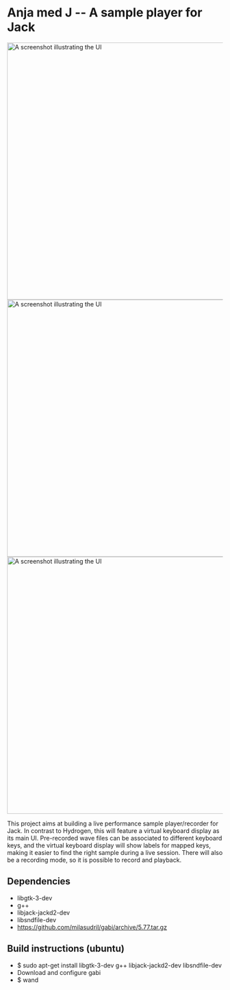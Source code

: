 Anja med J -- A sample player for Jack
======================================

<img src="https://raw.githubusercontent.com/milasudril/anja/master/doc/work-in-progress-a.png" alt="A screenshot illustrating the UI" width="600">

<img src="https://raw.githubusercontent.com/milasudril/anja/master/doc/work-in-progress-b.png" alt="A screenshot illustrating the UI" width="600">

<img src="https://raw.githubusercontent.com/milasudril/anja/master/doc/work-in-progress-c.png" alt="A screenshot illustrating the UI" width="600">

This project aims at building a live performance sample player/recorder for
Jack. In contrast to Hydrogen, this will feature a virtual keyboard display as
its main UI. Pre-recorded wave files can be associated to different keyboard
keys, and the virtual keyboard display will show labels for mapped keys, making
it easier to find the right sample during a live session. There will also be
a recording mode, so it is possible to record and playback.

Dependencies
------------
* libgtk-3-dev
* g++
* libjack-jackd2-dev
* libsndfile-dev
* https://github.com/milasudril/gabi/archive/5.77.tar.gz

Build instructions (ubuntu)
---------------------------
* $ sudo apt-get install libgtk-3-dev g++ libjack-jackd2-dev libsndfile-dev
* Download and configure gabi
* $ wand

